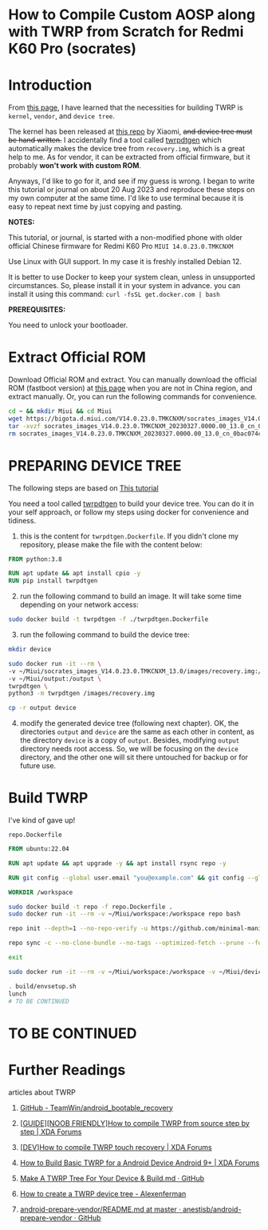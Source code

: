 # How to Compile Custom AOSP along with TWRP from Scratch for Redmi K60 Pro (socrates)

# Introduction

From [this page](https://forum.xda-developers.com/t/guide-noob-friendly-how-to-compile-twrp-from-source-step-by-step.3404024/), I have learned that the necessities for building TWRP is `kernel`, `vendor`, and `device tree`.

The kernel has been released at [this repo](https://github.com/MiCode/Xiaomi_Kernel_OpenSource/tree/socrates-t-oss) by Xiaomi, ~~and device tree must be hand written.~~ I accidentally find a tool called [twrpdtgen](https://github.com/twrpdtgen/twrpdtgen) which automatically makes the device tree from `recovery.img`, which is a great help to me. As for vendor, it can be extracted from official firmware, but it probably **won't work with custom ROM**.

Anyways, I'd like to go for it, and see if my guess is wrong. I began to write this tutorial or journal on about 20 Aug 2023 and reproduce these steps on my own computer at the same time. I'd like to use terminal because it is easy to repeat next time by just copying and pasting.

**NOTES:** 

This tutorial, or journal, is started with a non-modified phone with older official Chinese firmware for Redmi K60 Pro `MIUI 14.0.23.0.TMKCNXM`

Use Linux with GUI support. In my case it is freshly installed Debian 12.

It is better to use Docker to keep your system clean, unless in unsupported circumstances. So, please install it in your system in advance. you can install it using this command: `curl -fsSL get.docker.com | bash`

**PREREQUISITES:**

You need to unlock your bootloader.

# Extract Official ROM

Download Official ROM and extract. You can manually download the official ROM (fastboot version) at [this page](https://miuirom.org/phones/redmi-k60-pro) when you are not in China region, and extract manually. Or, you can run the following commands for convenience.

```sh
cd ~ && mkdir Miui && cd Miui
wget https://bigota.d.miui.com/V14.0.23.0.TMKCNXM/socrates_images_V14.0.23.0.TMKCNXM_20230327.0000.00_13.0_cn_0bac074c38.tgz
tar -xvzf socrates_images_V14.0.23.0.TMKCNXM_20230327.0000.00_13.0_cn_0bac074c38.tgz
rm socrates_images_V14.0.23.0.TMKCNXM_20230327.0000.00_13.0_cn_0bac074c38.tgz
```

# PREPARING DEVICE TREE

The following steps are based on [This tutorial](https://forum.xda-developers.com/t/how-to-build-basic-twrp-for-a-android-device-android-9.4562703/)

You need a tool called [twrpdtgen](https://github.com/twrpdtgen/twrpdtgen) to build your device tree. You can do it in your self approach, or follow my steps using docker for convenience and tidiness. 

1. this is the content for `twrpdtgen.Dockerfile`. If you didn't clone my repository, please make the file with the content below:

```Dockerfile
FROM python:3.8

RUN apt update && apt install cpio -y
RUN pip install twrpdtgen
```

2. run the following command to build an image. It will take some time depending on your network access:

```bash
sudo docker build -t twrpdtgen -f ./twrpdtgen.Dockerfile
```

3. run the following command to build the device tree:
```bash
mkdir device

sudo docker run -it --rm \
-v ~/Miui/socrates_images_V14.0.23.0.TMKCNXM_13.0/images/recovery.img:/images/recovery.img \
-v ~/Miui/output:/output \
twrpdtgen \
python3 -m twrpdtgen /images/recovery.img

cp -r output device
```

4. modify the generated device tree (following next chapter).
OK, the directories `output` and `device` are the same as each other in content, as the directory `device` is a copy of `output`. Besides, modifying `output` directory needs root access. So, we will be focusing on the `device` directory, and the other one will sit there untouched for backup or for future use.


# Build TWRP

I've kind of gave up!

`repo.Dockerfile`

```Dockerfile
FROM ubuntu:22.04

RUN apt update && apt upgrade -y && apt install rsync repo -y

RUN git config --global user.email "you@example.com" && git config --global user.name "Your Name"

WORKDIR /workspace

```

```bash
sudo docker build -t repo -f repo.Dockerfile .
sudo docker run -it --rm -v ~/Miui/workspace:/workspace repo bash
```

```bash
repo init --depth=1 --no-repo-verify -u https://github.com/minimal-manifest-twrp/platform_manifest_twrp_aosp.git -b twrp-12.1 -g default,-mips,-darwin,-notdefault​

repo sync -c --no-clone-bundle --no-tags --optimized-fetch --prune --force-sync -j8

exit
```

```bash
sudo docker run -it --rm -v ~/Miui/workspace:/workspace -v ~/Miui/device:/workspace/device repo bash
```

```bash
. build/envsetup.sh
lunch
# TO BE CONTINUED
```
















































# TO BE CONTINUED


# Further Readings

articles about TWRP

1. [GitHub - TeamWin/android_bootable_recovery](https://github.com/TeamWin/android_bootable_recovery)

2. [[GUIDE][NOOB FRIENDLY]How to compile TWRP from source step by step | XDA Forums](https://forum.xda-developers.com/t/guide-noob-friendly-how-to-compile-twrp-from-source-step-by-step.3404024/)

3. [[DEV]How to compile TWRP touch recovery | XDA Forums](https://forum.xda-developers.com/t/dev-how-to-compile-twrp-touch-recovery.1943625/)

4. [How to Build Basic TWRP for a Android Device Android 9+ | XDA Forums](https://forum.xda-developers.com/t/how-to-build-basic-twrp-for-a-android-device-android-9.4562703/)

5. [Make A TWRP Tree For Your Device & Build.md · GitHub](https://gist.github.com/rokibhasansagar/15c8e728d94a6bd35a687aac73ef79a5)

6. [How to create a TWRP device tree - Alexenferman](https://www.alexenferman.com/articles/TWRP/how-to-create-a-twrp-device-tree#kernelcmd)


4. [android-prepare-vendor/README.md at master · anestisb/android-prepare-vendor · GitHub](https://github.com/anestisb/android-prepare-vendor/blob/master/README.md)


